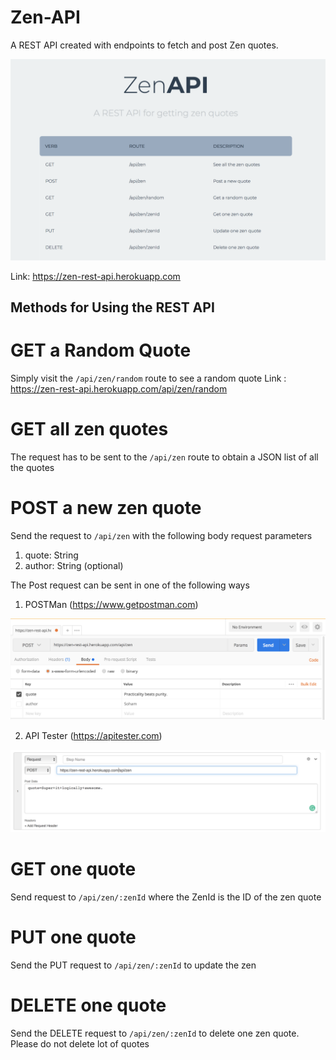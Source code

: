 # Zen-API

A REST API created with endpoints to fetch and post Zen quotes.


![Zen](zen.png)

Link: https://zen-rest-api.herokuapp.com


## Methods for Using the REST API

# GET a Random Quote
Simply visit the `/api/zen/random` route to see a random quote
Link : https://zen-rest-api.herokuapp.com/api/zen/random

# GET all zen quotes

The request has to be sent to the `/api/zen` route to obtain a JSON list of all the quotes

# POST a new zen quote

Send the request to `/api/zen` with the following body request parameters
1) quote: String
2) author: String (optional)

The Post request can be sent in one of the following ways

1) POSTMan (https://www.getpostman.com)

![POSTMan](post.png)

2) API Tester (https://apitester.com)

![APITester](tester.png)


# GET one quote
Send request to `/api/zen/:zenId` where the ZenId is the ID of the zen quote

# PUT one quote
Send the PUT request to `/api/zen/:zenId` to update the zen

# DELETE one quote
Send the DELETE request to `/api/zen/:zenId` to delete one zen quote. Please do not delete lot of quotes
